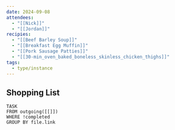 ```yaml
---
date: 2024-09-08
attendees:
  - "[[Nick]]"
  - "[[Jordan]]"
recipies:
  - "[[Beef Barley Soup]]"
  - "[[Breakfast Egg Muffin]]"
  - "[[Pork Sausage Patties]]"
  - "[[30-min_oven_baked_boneless_skinless_chicken_thighs]]"
tags:
  - type/instance
---
```


## Shopping List
```dataview
TASK
FROM outgoing([[]])
WHERE !completed
GROUP BY file.link
```

